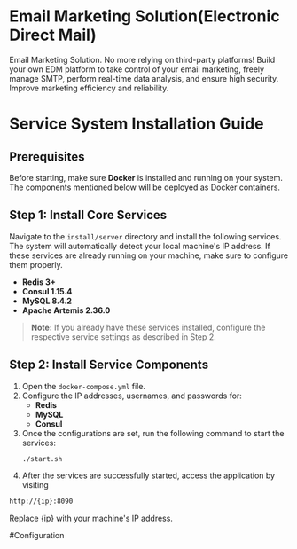 # Email Marketing Solution(Electronic Direct Mail)
Email Marketing Solution. No more relying on third-party platforms! Build your own EDM platform to
        take control of your email marketing, freely manage SMTP, perform
        real-time data analysis, and ensure high security. Improve marketing
        efficiency and reliability.

# Service System Installation Guide

## Prerequisites

Before starting, make sure **Docker** is installed and running on your system. The components mentioned below will be deployed as Docker containers.

## Step 1: Install Core Services

Navigate to the `install/server` directory and install the following services. The system will automatically detect your local machine's IP address. If these services are already running on your machine, make sure to configure them properly.

- **Redis 3+**
- **Consul 1.15.4**
- **MySQL 8.4.2**
- **Apache Artemis 2.36.0**

> **Note:** If you already have these services installed, configure the respective service settings as described in Step 2.

## Step 2: Install Service Components

1. Open the `docker-compose.yml` file.
2. Configure the IP addresses, usernames, and passwords for:
   - **Redis**
   - **MySQL**
   - **Consul**
3. Once the configurations are set, run the following command to start the services:
   ```bash
   ./start.sh
   ```
4. After the services are successfully started, access the application by visiting
```bash
http://{ip}:8090
```
Replace {ip} with your machine's IP address.

#Configuration
